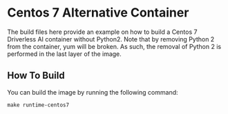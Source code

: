 # Centos 7 Alternative Container

The build files here provide an example on how to build a Centos 7 Driverless AI container without Python2. Note that by removing Python 2 from the container, yum will be broken. As such, the removal of Python 2 is performed in the last layer of the image.

## How To Build

You can build the image by running the following command:

```
make runtime-centos7
```
